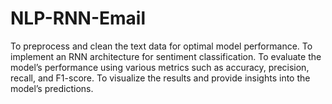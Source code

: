 # NLP-RNN-Email
To preprocess and clean the text data for optimal model performance. To implement an RNN architecture for sentiment classification. To evaluate the model’s performance using various metrics such as accuracy, precision, recall, and F1-score. To visualize the results and provide insights into the model’s predictions.
